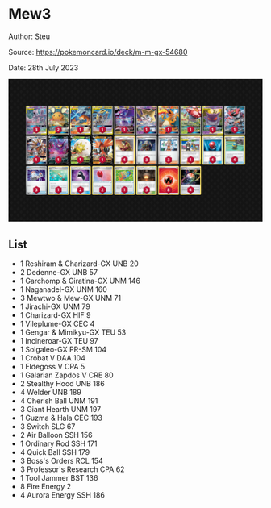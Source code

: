 # Mew3

Author: Steu

Source: <https://pokemoncard.io/deck/m-m-gx-54680>

Date: 28th July 2023

![decklist](../../images/PAL/Mew3/3-%20Mew3.png)

## List

* 1 Reshiram & Charizard-GX UNB 20
* 2 Dedenne-GX UNB 57
* 1 Garchomp & Giratina-GX UNM 146
* 1 Naganadel-GX UNM 160
* 3 Mewtwo & Mew-GX UNM 71
* 1 Jirachi-GX UNM 79
* 1 Charizard-GX HIF 9
* 1 Vileplume-GX CEC 4
* 1 Gengar & Mimikyu-GX TEU 53
* 1 Incineroar-GX TEU 97
* 1 Solgaleo-GX PR-SM 104
* 1 Crobat V DAA 104
* 1 Eldegoss V CPA 5
* 1 Galarian Zapdos V CRE 80
* 2 Stealthy Hood UNB 186
* 4 Welder UNB 189
* 4 Cherish Ball UNM 191
* 3 Giant Hearth UNM 197
* 1 Guzma & Hala CEC 193
* 3 Switch SLG 67
* 2 Air Balloon SSH 156
* 1 Ordinary Rod SSH 171
* 4 Quick Ball SSH 179
* 3 Boss's Orders RCL 154
* 3 Professor's Research CPA 62
* 1 Tool Jammer BST 136
* 8 Fire Energy 2
* 4 Aurora Energy SSH 186
